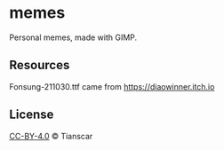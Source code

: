 # memes
Personal memes, made with GIMP.

## Resources
Fonsung-211030.ttf came from https://diaowinner.itch.io

## License
[CC-BY-4.0](https://github.com/Tianscar/pixelated-tianscar-memes/blob/main/LICENSE) © Tianscar

